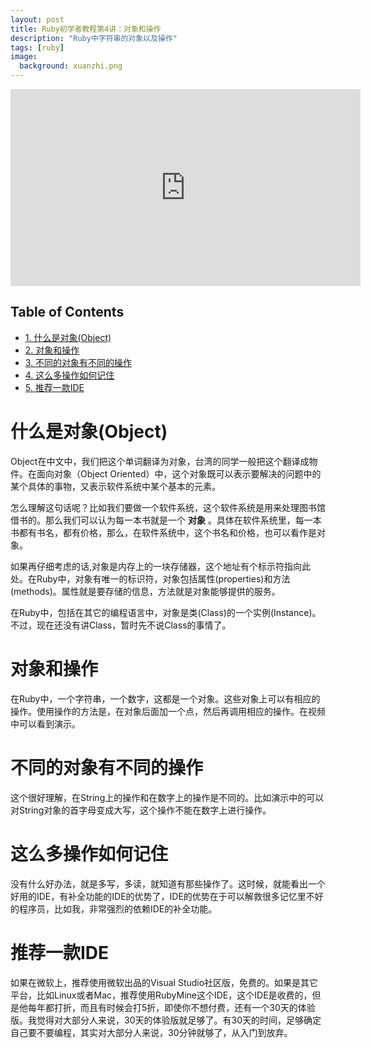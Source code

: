 ```yaml
---
layout: post
title: Ruby初学者教程第4讲：对象和操作
description: "Ruby中字符串的对象以及操作"
tags: [ruby]
image:
  background: xuanzhi.png
---
```

<iframe width="560" height="315" src="https://www.youtube.com/embed/YG2niQRzBe0" frameborder="0" allowfullscreen></iframe>

<div id="table-of-contents">
<h2>Table of Contents</h2>
<div id="text-table-of-contents">
<ul>
<li><a href="#sec-1">1. 什么是对象(Object)</a></li>
<li><a href="#sec-2">2. 对象和操作</a></li>
<li><a href="#sec-3">3. 不同的对象有不同的操作</a></li>
<li><a href="#sec-4">4. 这么多操作如何记住</a></li>
<li><a href="#sec-5">5. 推荐一款IDE</a></li>
</ul>
</div>
</div>

# 什么是对象(Object)<a id="sec-1" name="sec-1"></a>

Object在中文中，我们把这个单词翻译为对象，台湾的同学一般把这个翻译成物件。在面向对象（Object Oriented）中，这个对象既可以表示要解决的问题中的某个具体的事物，又表示软件系统中某个基本的元素。

怎么理解这句话呢？比如我们要做一个软件系统，这个软件系统是用来处理图书馆借书的。那么我们可以认为每一本书就是一个 **对象** 。具体在软件系统里，每一本书都有书名，都有价格，那么，在软件系统中，这个书名和价格，也可以看作是对象。

如果再仔细考虑的话,对象是内存上的一块存储器，这个地址有个标示符指向此处。在Ruby中，对象有唯一的标识符，对象包括属性(properties)和方法(methods)。属性就是要存储的信息，方法就是对象能够提供的服务。

在Ruby中，包括在其它的编程语言中，对象是类(Class)的一个实例(Instance)。不过，现在还没有讲Class，暂时先不说Class的事情了。

# 对象和操作<a id="sec-2" name="sec-2"></a>

在Ruby中，一个字符串，一个数字，这都是一个对象。这些对象上可以有相应的操作。使用操作的方法是，在对象后面加一个点，然后再调用相应的操作。在视频中可以看到演示。

# 不同的对象有不同的操作<a id="sec-3" name="sec-3"></a>

这个很好理解，在String上的操作和在数字上的操作是不同的。比如演示中的可以对String对象的首字母变成大写，这个操作不能在数字上进行操作。

# 这么多操作如何记住<a id="sec-4" name="sec-4"></a>

没有什么好办法，就是多写，多读，就知道有那些操作了。这时候，就能看出一个好用的IDE，有补全功能的IDE的优势了，IDE的优势在于可以解救很多记忆里不好的程序员，比如我，非常强烈的依赖IDE的补全功能。

# 推荐一款IDE<a id="sec-5" name="sec-5"></a>

如果在微软上，推荐使用微软出品的Visual Studio社区版，免费的。如果是其它平台，比如Linux或者Mac，推荐使用RubyMine这个IDE，这个IDE是收费的，但是他每年都打折，而且有时候会打5折，即使你不想付费，还有一个30天的体验版。我觉得对大部分人来说，30天的体验版就足够了。有30天的时间，足够确定自己要不要编程，其实对大部分人来说，30分钟就够了，从入门到放弃。
